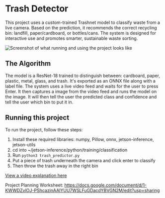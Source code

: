 # Trash Detector

This project uses a custom-trained Trashnet model to classify waste from a live camera. Based on the prediction, it recommends the correct recycling bin: landfill, paper/cardboard, or bottles/cans. The system is designed for interactive use and promotes smarter, sustainable waste sorting.

![Screenshot of what running and using the project looks like](https://github.com/user-attachments/assets/99fd6f1b-dc85-4429-93c4-88cde33b9805)

## The Algorithm

The model is a ResNet-18 trained to distinguish between: cardboard, paper, plastic, metal, glass, and trash. It's exported as an ONNX file along with a label file. The system uses a live video feed and waits for the user to press Enter. It then captures a image from the video feed and runs the model on the image. It will then tell the user the predicted class and confidence and tell the user which bin to put it in.

## Running this project

To run the project, follow these steps:
1. Install these required libraries: numpy, Pillow, onnx, jetson-inference, jetson-utils
2. cd into ~/jetson-inference/python/training/classification
3. Run `python3 trash_predictor.py`
4. Put a piece of trash underneath the camera and click enter to classify
5. Then throw the trash away in the right bin

[View a video explanation here](https://drive.google.com/file/d/1UHNK6GOIFCyZuPFm-b7mDBqEtxLwtmn8/view?usp=sharing)

Project Planning Worksheet: https://docs.google.com/document/d/1-KWWDZvlOJ-PShcazjnAAIYUU7WSLFuGDacdYBVGN2M/edit?usp=sharing
